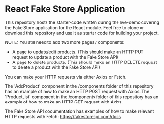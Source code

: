 # React Fake Store Application

This repository hosts the starter-code written during the live-demo covering the Fake Store application for the React module.
Feel free to clone or download this repository and use it as starter code for building your project.

NOTE: You still need to add two more pages / components:
- A page to update/edit products. (This should make an HTTP PUT request to update a product with the Fake Store API)
- A page to delete products. (This should make an HTTP DELETE request to delete a product with the Fake Store API)

You can make your HTTP requests via either Axios or Fetch.

The 'AddProduct' component in the /components folder of this repository has an example of how to make an HTTP POST request with Axios.
The 'ProductList' component in the /components folder of this repository has an example of how to make an HTTP GET request with Axios.

The Fake Store API documentation has examples of how to make relevant HTTP requests with Fetch:
https://fakestoreapi.com/docs


